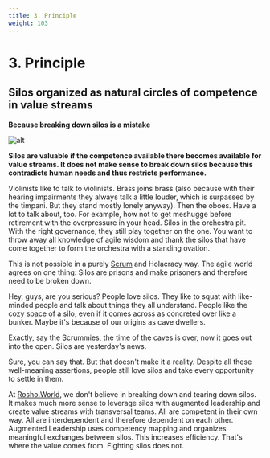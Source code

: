 ```yaml
---
title: 3. Principle
weight: 103
---
```


# 3. Principle

## Silos organized as natural circles of competence in value streams

**Because breaking down silos is a mistake**

![alt](../images/3-principle-space-hermit-1800x1350-1-1024x768.webp)

**Silos are valuable if the competence available there becomes available for value streams. It does not make sense to break down silos because this contradicts human needs and thus restricts performance.**

Violinists like to talk to violinists. Brass joins brass (also because with their hearing impairments they always talk a little louder, which is surpassed by the timpani. But they stand mostly lonely anyway). Then the oboes. Have a lot to talk about, too. For example, how not to get meshugge before retirement with the overpressure in your head. Silos in the orchestra pit. With the right governance, they still play together on the one. You want to throw away all knowledge of agile wisdom and thank the silos that have come together to form the orchestra with a standing ovation.

This is not possible in a purely [Scrum](https://rosho.world/en/safe/what-is-scrum/) and Holacracy way. The agile world agrees on one thing: Silos are prisons and make prisoners and therefore need to be broken down.

Hey, guys, are you serious? People love silos. They like to squat with like-minded people and talk about things they all understand. People like the cozy space of a silo, even if it comes across as concreted over like a bunker. Maybe it's because of our origins as cave dwellers.

Exactly, say the Scrummies, the time of the caves is over, now it goes out into the open. Silos are yesterday's news.

Sure, you can say that. But that doesn't make it a reality. Despite all these well-meaning assertions, people still love silos and take every opportunity to settle in them.

At [Rosho.World](https://rosho.world/en/power/about-us/), we don't believe in breaking down and tearing down silos. It makes much more sense to leverage silos with augmented leadership and create value streams with transversal teams. All are competent in their own way. All are interdependent and therefore dependent on each other. Augmented Leadership uses competency mapping and organizes meaningful exchanges between silos. This increases efficiency. That's where the value comes from. Fighting silos does not.
